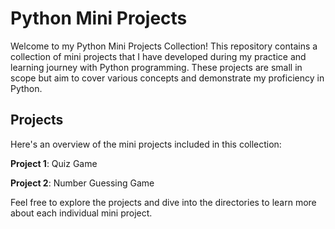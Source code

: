 # Python Mini Projects

Welcome to my Python Mini Projects Collection! This repository contains a collection of mini projects that I have developed during my practice and learning journey with Python programming. These projects are small in scope but aim to cover various concepts and demonstrate my proficiency in Python.

## Projects

Here's an overview of the mini projects included in this collection:

**Project 1**: Quiz Game

**Project 2**: Number Guessing Game

Feel free to explore the projects and dive into the directories to learn more about each individual mini project.
